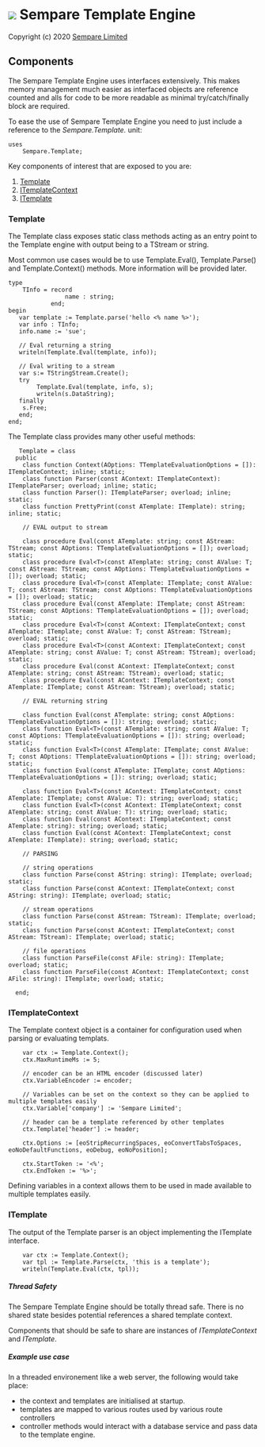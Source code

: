 # ![](../images/sempare-logo-45px.png) Sempare Template Engine

Copyright (c) 2020 [Sempare Limited](http://www.sempare.ltd)

## Components

The Sempare Template Engine uses interfaces extensively. This makes memory management much easier as interfaced objects are reference counted and alls for code to be more readable as minimal try/catch/finally block are required.

To ease the use of Sempare Template Engine you need to just include a reference to the _Sempare.Template._ unit:
```
uses
    Sempare.Template;
```

Key components of interest that are exposed to you are:
1. [Template](#Template)
2. [ITemplateContext](#ITemplateContext)
3. [ITemplate](#ITemplate)

### Template

The Template class exposes static class methods acting as an entry point to the Template engine with output being to a TStream or string.

Most common use cases would be to use Template.Eval(), Template.Parse() and Template.Context() methods. More information will be provided later.

```
type
    TInfo = record 
                name : string;
            end;
begin
   var template := Template.parse('hello <% name %>');
   var info : TInfo;
   info.name := 'sue';

   // Eval returning a string
   writeln(Template.Eval(template, info));

   // Eval writing to a stream
   var s:= TStringStream.Create();
   try
   	    Template.Eval(template, info, s);
        writeln(s.DataString);
   finally
	s.Free;
   end;
end;
```
The Template class provides many other useful methods:
```
   Template = class
  public
    class function Context(AOptions: TTemplateEvaluationOptions = []): ITemplateContext; inline; static;
    class function Parser(const AContext: ITemplateContext): ITemplateParser; overload; inline; static;
    class function Parser(): ITemplateParser; overload; inline; static;
    class function PrettyPrint(const ATemplate: ITemplate): string; inline; static;

    // EVAL output to stream

    class procedure Eval(const ATemplate: string; const AStream: TStream; const AOptions: TTemplateEvaluationOptions = []); overload; static;
    class procedure Eval<T>(const ATemplate: string; const AValue: T; const AStream: TStream; const AOptions: TTemplateEvaluationOptions = []); overload; static;
    class procedure Eval<T>(const ATemplate: ITemplate; const AValue: T; const AStream: TStream; const AOptions: TTemplateEvaluationOptions = []); overload; static;
    class procedure Eval(const ATemplate: ITemplate; const AStream: TStream; const AOptions: TTemplateEvaluationOptions = []); overload; static;
    class procedure Eval<T>(const AContext: ITemplateContext; const ATemplate: ITemplate; const AValue: T; const AStream: TStream); overload; static;
    class procedure Eval<T>(const AContext: ITemplateContext; const ATemplate: string; const AValue: T; const AStream: TStream); overload; static;
    class procedure Eval(const AContext: ITemplateContext; const ATemplate: string; const AStream: TStream); overload; static;
    class procedure Eval(const AContext: ITemplateContext; const ATemplate: ITemplate; const AStream: TStream); overload; static;

    // EVAL returning string

    class function Eval(const ATemplate: string; const AOptions: TTemplateEvaluationOptions = []): string; overload; static;
    class function Eval<T>(const ATemplate: string; const AValue: T; const AOptions: TTemplateEvaluationOptions = []): string; overload; static;
    class function Eval<T>(const ATemplate: ITemplate; const AValue: T; const AOptions: TTemplateEvaluationOptions = []): string; overload; static;
    class function Eval(const ATemplate: ITemplate; const AOptions: TTemplateEvaluationOptions = []): string; overload; static;

    class function Eval<T>(const AContext: ITemplateContext; const ATemplate: ITemplate; const AValue: T): string; overload; static;
    class function Eval<T>(const AContext: ITemplateContext; const ATemplate: string; const AValue: T): string; overload; static;
    class function Eval(const AContext: ITemplateContext; const ATemplate: string): string; overload; static;
    class function Eval(const AContext: ITemplateContext; const ATemplate: ITemplate): string; overload; static;

    // PARSING

    // string operations
    class function Parse(const AString: string): ITemplate; overload; static;
    class function Parse(const AContext: ITemplateContext; const AString: string): ITemplate; overload; static;

    // stream operations
    class function Parse(const AStream: TStream): ITemplate; overload; static;
    class function Parse(const AContext: ITemplateContext; const AStream: TStream): ITemplate; overload; static;

    // file operations
    class function ParseFile(const AFile: string): ITemplate; overload; static;
    class function ParseFile(const AContext: ITemplateContext; const AFile: string): ITemplate; overload; static;

  end;

```
### ITemplateContext

The Template context object is a container for configuration used when parsing or evaluating templats.
```
    var ctx := Template.Context();
    ctx.MaxRuntimeMs := 5;
    
    // encoder can be an HTML encoder (discussed later)
    ctx.VariableEncoder := encoder;   
    
    // Variables can be set on the context so they can be applied to multiple templates easily
    ctx.Variable['company'] := 'Sempare Limited';
    
    // header can be a template referenced by other templates
    ctx.Template['header'] := header; 
    
    ctx.Options := [eoStripRecurringSpaces, eoConvertTabsToSpaces, eoNoDefaultFunctions, eoDebug, eoNoPosition];

    ctx.StartToken := '<%';
    ctx.EndToken := '%>';
```

Defining variables in a context allows them to be used in made available to multiple templates easily.

### ITemplate

The output of the Template parser is an object implementing the ITemplate interface.
```
    var ctx := Template.Context();
    var tpl := Template.Parse(ctx, 'this is a template'); 
    writeln(Template.Eval(ctx, tpl));
```
##### Thread Safety
The Sempare Template Engine should be totally thread safe. There is no shared state besides potential references a shared template context.

Components that should be safe to share are instances of _ITemplateContext_ and _ITemplate_. 

##### Example use case

In a threaded environement like a web server, the following would take place:
- the context and templates are initialised at startup.
- templates are mapped to various routes used by various route controllers
- controller methods would interact with a database service and pass data to the template engine.
